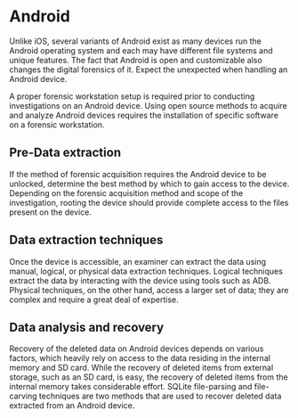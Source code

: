 # Android

Unlike iOS, several variants of Android exist as many devices run the Android operating system and each may have different file systems and unique features. The fact that Android is open and customizable also changes the digital forensics of it. Expect the unexpected when handling an Android device.

A proper forensic workstation setup is required prior to conducting investigations on an Android device. Using open source methods to acquire and analyze Android devices requires the installation of specific software on a forensic workstation.

## Pre-Data extraction

If the method of forensic acquisition requires the Android device to be unlocked, determine the best method by which to gain access to the device. Depending on the forensic acquisition method and scope of the investigation, rooting the device should provide complete access to the files present on the device.

## Data extraction techniques

Once the device is accessible, an examiner can extract the data using manual, logical, or physical data extraction techniques. Logical techniques extract the data by interacting with the device using tools such as ADB. Physical techniques, on the other hand, access a larger set of data; they are complex and require a great deal of expertise.

## Data analysis and recovery

Recovery of the deleted data on Android devices depends on various factors, which heavily rely on access to the data residing in the internal memory and SD card. While the recovery of deleted items from external storage, such as an SD card, is easy, the recovery of deleted items from the internal memory takes considerable effort. SQLite file-parsing and file-carving techniques are two methods that are used to recover deleted data extracted from an
Android device.
